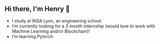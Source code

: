 ## Hi there, I'm Henry 👋

- I study at INSA Lyon, an engineering school.
- I’m currently looking for a 3 month internship (would love to work with Machine Learning and/or Blockchain)!
- I’m learning Pytorch.

[website]: https://32devstudio.github.io/
[ontable]: https://ontable.fr
[instagram]: https://instagram.com/m0nhenry
[linkedin]: https://linkedin.com/in/henry-mont-30b6971a6/
